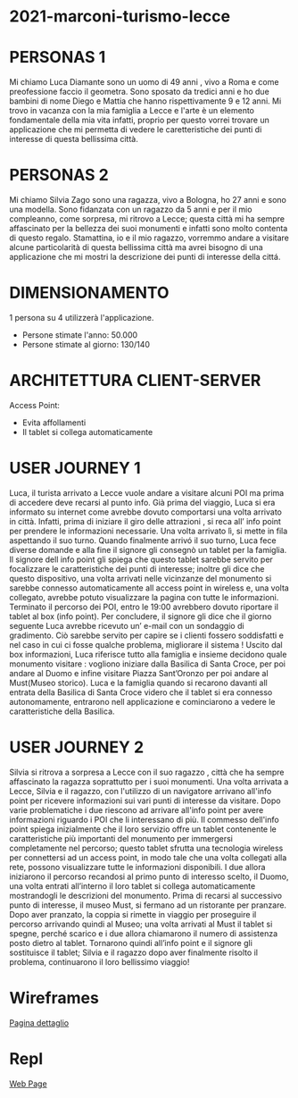 # 2021-marconi-turismo-lecce
# PERSONAS 1
Mi chiamo Luca Diamante sono un uomo di 49 anni , vivo a Roma e come preofessione faccio il geometra. Sono sposato da tredici anni e ho due bambini di nome Diego e Mattia che hanno rispettivamente 9 e 12 anni. Mi trovo in vacanza con la mia famiglia a Lecce e l'arte è un elemento fondamentale della mia vita infatti, proprio per questo vorrei trovare un applicazione che mi permetta di vedere le caretteristiche dei punti di interesse di questa bellissima città.


# PERSONAS 2
Mi chiamo Silvia Zago sono una ragazza, vivo a Bologna, ho 27 anni e sono una modella. Sono fidanzata con un ragazzo da 5 anni e per il mio compleanno, come sorpresa, mi ritrovo a Lecce; questa città mi ha sempre affascinato per la bellezza dei suoi monumenti e infatti sono molto contenta di questo regalo. Stamattina, io e il  mio ragazzo, vorremmo andare a visitare alcune particolarità di questa bellissima città ma avrei bisogno di una applicazione che mi mostri la descrizione dei punti di interesse della cittá. 


# DIMENSIONAMENTO
1 persona su 4 utilizzerà l'applicazione.
- Persone stimate l'anno: 50.000
- Persone stimate al giorno: 130/140


# ARCHITETTURA CLIENT-SERVER
Access Point: 
- Evita affollamenti
- Il tablet si collega automaticamente


# USER JOURNEY 1
Luca, il turista arrivato a Lecce vuole andare a visitare alcuni POI ma prima di accedere deve recarsi al punto info. Già prima del viaggio, Luca si era informato su internet come avrebbe dovuto comportarsi una volta arrivato in città. Infatti, prima di iniziare il giro delle attrazioni , si reca all’ info point per prendere le informazioni necessarie. Una volta arrivato lì, si mette in fila aspettando il suo turno. Quando finalmente arrivó  il suo turno, Luca fece diverse domande e alla fine il signore gli consegnò un tablet per la famiglia. Il signore dell info point gli spiega che questo tablet sarebbe servito per focalizzare le caratteristiche dei punti di interesse; inoltre gli dice che questo dispositivo, una volta arrivati nelle vicinzanze del monumento si sarebbe connesso automaticamente all access point in wireless e, una volta collegato, avrebbe potuto visualizzare la pagina con tutte le informazioni. Terminato il percorso dei POI, entro le 19:00 avrebbero dovuto riportare il tablet al box (info point). Per concludere, il signore gli dice che il giorno seguente Luca avrebbe ricevuto un’ e-mail con un sondaggio di gradimento. Ciò sarebbe servito per capire se i clienti fossero soddisfatti e nel caso in cui ci fosse qualche problema, migliorare il sistema !
Uscito dal box informazioni, Luca riferisce tutto alla famiglia e insieme decidono quale monumento visitare : vogliono iniziare dalla Basilica di Santa Croce, per poi andare al Duomo e infine visitare Piazza Sant’Oronzo per poi andare al Must(Museo storico). Luca e la famiglia quando si recarono davanti all entrata della Basilica di Santa Croce videro che il tablet si era connesso autonomamente, entrarono nell applicazione e cominciarono a vedere le caratteristiche della Basilica. 


# USER JOURNEY 2
Silvia si ritrova a sorpresa a Lecce con il suo ragazzo , città che ha sempre affascinato la ragazza soprattutto per i suoi monumenti.
Una volta arrivata a Lecce, Silvia e il ragazzo, con l'utilizzo di un navigatore arrivano all'info point per ricevere informazioni sui vari punti di interesse da visitare.
Dopo varie problematiche i due riescono ad arrivare all'info point per avere informazioni riguardo i POI che li interessano di più.
Il commesso dell'info point spiega inizialmente che il loro servizio offre un tablet contenente le caratteristiche più importanti del monumento per immergersi completamente nel percorso; questo tablet sfrutta una tecnologia wireless per connettersi ad un access point, in modo tale che una volta collegati alla rete, possono visualizzare tutte le informazioni disponibili.
I due allora iniziarono il percorso recandosi al primo punto di interesso scelto, il Duomo, una volta entrati all’interno il loro tablet si collega automaticamente mostrandogli le descrizioni del monumento. Prima di recarsi al successivo punto di interesse, il museo Must, si fermano ad un ristorante per pranzare. Dopo aver pranzato, la coppia si rimette in viaggio per proseguire il percorso arrivando quindi al Museo; una volta arrivati al Must il tablet si spegne, perché scarico e i due allora chiamarono il numero di assistenza posto dietro al tablet. Tornarono quindi all’info point e il signore gli sostituisce il tablet; Silvia e il ragazzo dopo aver finalmente risolto il problema,  continuarono il loro bellissimo viaggio!


# Wireframes
[Pagina dettaglio](https://viewer.diagrams.net/?highlight=0000ff&edit=_blank&layers=1&nav=1&title=WireFrame.drawio#Uhttps%3A%2F%2Fraw.githubusercontent.com%2Fclaudiaamorosi%2F2021-marconi-turismo-lecce%2Fmain%2FWireFrame.drawio)



# Repl
[Web Page](https://replit.com/@ClaudiaAmorosi/LeccePHPWebServer-2#index.php)
